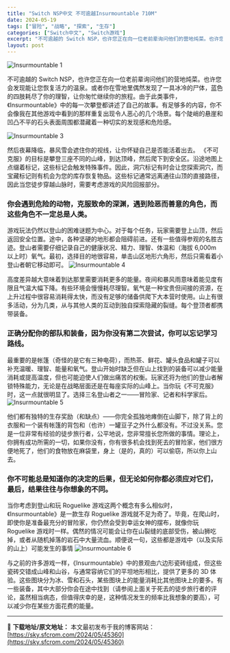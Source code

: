 ```yaml
---
title: "Switch NSP中文 不可逾越Insurmountable 710M"
date: 2024-05-19
tags: ["冒险", "战略", "探索", "生存"]
categories: ["Switch中文", "Switch游戏"]
excerpt: "不可逾越的 Switch NSP，也许您正在向一位老前辈询问他们的营地炖菜。也许您会发现能让您恢复活力的温泉。或者你在雪地里偶然发现了一具冰冷的尸体，蓝色的四肢耗尽了你的理智，让你匆忙继续你的旅程。由于此类事件，《Insurmountable》中的每一次攀登都讲述了自己的故事。有足够多的内容，你不会&hellip;"
layout: post
---
```


<img class="aligncenter" src="https://sky.sfcrom.com/wp-content/uploads/2024/05/20240519111309-d5bf3.jpeg" alt="Insurmountable 1" />

不可逾越的 Switch NSP，也许您正在向一位老前辈询问他们的营地炖菜。也许您会发现能让您恢复活力的温泉。或者你在雪地里偶然发现了一具冰冷的尸体，蓝色的四肢耗尽了你的理智，让你匆忙继续你的旅程。由于此类事件，《Insurmountable》中的每一次攀登都讲述了自己的故事。有足够多的内容，你不会像我在其他游戏中看到的那样重复出现令人恶心的几个场景。每个陡峭的悬崖和凹凸不平的石头表面周围都潜藏着一种切实的发现感和危险感。

<img src="https://sky.sfcrom.com/wp-content/uploads/2024/05/20240519111312-b3b1a.jpeg" alt="Insurmountable 3" />

<span>然后夜幕降临，暴风雪会遮住你的视线，让你怀疑自己是否能活着出去。 《不可克服》的目标是攀登三座不同的山峰，到达顶峰，然后爬下到安全区。沿途地图上点缀着标记，这些标记会触发特殊事件。因此，洞穴标记有时会让您探索洞穴，而宝藏标记则有机会为您的库存恢复物品。这些标记通常远离通往山顶的直接路径，因此当您徒步穿越山脉时，需要考虑游戏的风险回报部分。</span>
<h3><span>你会遇到危险的动物，克服致命的深渊，遇到险恶而善意的角色，而这些角色不一定总是人类。</span></h3>
<span>游戏玩法仍然以登山的困难谜题为中心。对于每个任务，玩家需要登上山顶，然后返回安全位置。途中，各种坚硬的地形都会阻碍前进。还有一些值得参观的名胜古迹。登山者需要仔细记录自己的健康状况、精力、理智、体温和（海拔 6,000m 以上时）氧气。最初，选择目的地很容易，单击山区地形六角形，然后只需看着小登山者朝它移动即可。</span>

<img src="https://sky.sfcrom.com/wp-content/uploads/2024/05/20240519111313-f1499.jpeg" alt="Insurmountable 4" />

<span>高度差异越大意味着到达那里需要消耗更多的能量。夜间和暴风雨意味着能见度有限且气温大幅下降。有些环境会慢慢耗尽理智。氧气是一种宝贵但间接的资源，在上升过程中很容易消耗得太快，而没有足够的储备供爬下大本营时使用。山上有很多活动，分为几类，从与其他人类的互动到独自探索隐藏的裂缝。每个登顶者都携带装备。</span>
<h3><span>正确分配你的部队和装备，因为你没有第二次尝试，你可以忘记学习路线。</span></h3>
<span>最重要的是帐篷（奇怪的是它有三种电荷），而热茶、鲜花、罐头食品和罐子可以补充温暖、理智、能量和氧气。登山开始时缺乏但在山上找到的装备可以减少能量消耗或提高温度，但也可能迫使人们做出痛苦的权衡。玩家还将为他们的登山者解锁特殊能力，无论是在战略层面还是在每座实际的山峰上。当你玩《不可克服》时，这一点就很明显了。选择三名登山者之一——冒险家、记者和科学家后。</span>

<img src="https://sky.sfcrom.com/wp-content/uploads/2024/05/20240519111315-ad97e.jpeg" alt="Insurmountable 5" />

<span>他们都有独特的生存奖励（和缺点）——你完全孤独地瘫倒在山脚下，除了背上的衣服和一个装有帐篷的背包和（也许）一罐豆子之外什么都没有。不过没关系。您是一位非常有经验的徒步旅行者，公平地说，您非常擅长您所做的事情。理论上，你拥有成功所需的一切，如果你没有，你有很多机会找到死去的冒险家，他们很方便地死了，他们的食物放在麻袋里，身上（是的，真的）可以偷窃，所以你上山去。</span>
<h3><span>你不可能总是知道你的决定的后果，但无论如何你都必须应对它们，最后，结果往往与你想象的不同。</span></h3>
<span>当你考虑到登山和玩 Roguelike 游戏这两个概念有多么相似时，《Insurmountable》是一款生存 Roguelike 游戏就不足为奇了。毕竟，在爬山时，即使你是准备最充分的冒险家，你仍然会受到幸运女神的摆布，就像你玩 Roguelike 游戏时一样。偶然的情况可能会让你在山裂缝的底部受伤，被山狮吃掉，或者从随机掉落的岩石中大量流血。顺便说一句，这些都是游戏中（以及实际的山上）可能发生的事情</span>

<img src="https://sky.sfcrom.com/wp-content/uploads/2024/05/20240519111316-714cb.jpeg" alt="Insurmountable 6" />

与之前的许多游戏一样，《Insurmountable》中的景观由六边形瓷砖组成，但这些瓷砖交错成山峰和山谷，与通常容纳它们的平坦地形相比，提供了更多的 3D 体验。这些图块分为冰、雪和石头，某些图块上的能量消耗比其他图块上的要多。有一些装备，其中大部分你会在途中找到（请参阅上面关于死去的徒步旅行者的评论，虽然相当病态，但值得庆幸的是，这种情况发生的频率比我想象的要高），可以减少你在某些方面花费的能量。

---
📖 **下载地址/原文地址：** 本文最初发布于我的博客网站：[https://sky.sfcrom.com/2024/05/45360](https://sky.sfcrom.com/2024/05/45360)

